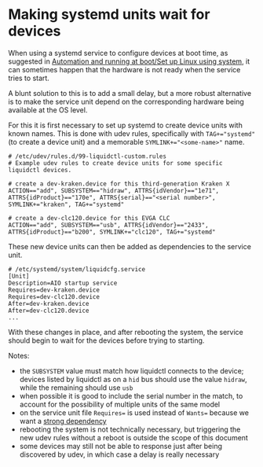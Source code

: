 # Making systemd units wait for devices

When using a systemd service to configure devices at boot time, as suggested in [Automation and running at boot/Set up Linux using system](../../README.md#set-up-linux-using-systemd), it can sometimes happen that the hardware is not ready when the service tries to start.

A blunt solution to this is to add a small delay, but a more robust alternative is to make the service unit depend on the corresponding hardware being available at the OS level.

For this it is first necessary to set up systemd to create device units with known names.  This is done with udev rules, specifically with `TAG+="systemd"` (to create a device unit) and a memorable `SYMLINK+="<some-name>"` name.

```
# /etc/udev/rules.d/99-liquidctl-custom.rules
# Example udev rules to create device units for some specific liquidctl devices.

# create a dev-kraken.device for this third-generation Kraken X
ACTION=="add", SUBSYSTEM=="hidraw", ATTRS{idVendor}=="1e71", ATTRS{idProduct}=="170e", ATTRS{serial}=="<serial number>", SYMLINK+="kraken", TAG+="systemd"

# create a dev-clc120.device for this EVGA CLC
ACTION=="add", SUBSYSTEM=="usb", ATTRS{idVendor}=="2433", ATTRS{idProduct}=="b200", SYMLINK+="clc120", TAG+="systemd"
```

These new device units can then be added as dependencies to the service unit.

```
# /etc/systemd/system/liquidcfg.service
[Unit]
Description=AIO startup service
Requires=dev-kraken.device
Requires=dev-clc120.device
After=dev-kraken.device
After=dev-clc120.device
...
```

With these changes in place, and after rebooting the system, the service should begin to wait for the devices before trying to starting.

Notes:

- the `SUBSYSTEM` value must match how liquidctl connects to the device; devices listed by liquidctl as on a `hid` bus should use the value `hidraw`, while the remaining should use `usb`
- when possible it is good to include the serial number in the match, to account for the possibility of multiple units of the same model
- on the service unit file `Requires=` is used instead of `Wants=` because we want a [strong dependency](https://www.freedesktop.org/software/systemd/man/systemd.unit.html#%5BUnit%5D%20Section%20Options)
- rebooting the system is not technically necessary, but triggering the new udev rules without a reboot is outside the scope of this document
- some devices may still not be able to response just after being discovered by udev, in which case a delay is really necessary
